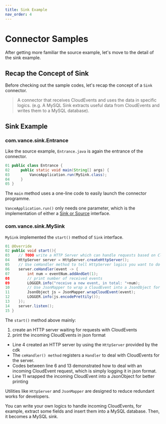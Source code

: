 ```yaml
---
title: Sink Example
nav_order: 4
---
```


# Connector Samples

After getting more familiar the source example, let's move to the detail of the sink example.

## Recap the Concept of Sink

Before checking out the sample codes, let's recap the concept of a `Sink` connector.

> A connector that receives CloudEvents and uses the data in specific logics. (e.g. A MySQL Sink extracts useful data from CloudEvents and writes them to a MySQL database).

## Sink Example

### com.vance.sink.Entrance

Like the source example, `Entrance.java` is again the entrance of the connector.

```java
01 public class Entrance {
02     public static void main(String[] args) {
03         VanceApplication.run(MySink.class);
04     }
05 }
```

The `main` method uses a one-line code to easily launch the connector programme.

`VanceApplication.run()` only needs one parameter, which is the implementation of either a [Sink or Source](api.md#connector-interface) interface.

### com.vance.sink.MySink

`MySink` implemented the `start()` method of `Sink` interface.

```java
01 @Override
02 public void start(){
03    // TODO write a HTTP Server which can handle requests based on CloudEvents format
04    HttpServer server = HttpServer.createHttpServer();
05    // Use ceHandler method to tell HttpServer logics you want to do with an incoming CloudEvent
06    server.ceHandler(event -> {
07        int num = eventNum.addAndGet(1);
08        // print number of received events
09        LOGGER.info("receive a new event, in total: "+num);
10        // Use JsonMapper to wrap a CloudEvent into a JsonObject for better printing
11        JsonObject js = JsonMapper.wrapCloudEvent(event);
12        LOGGER.info(js.encodePrettily());
13    });
14    server.listen();
15 }
```

The `start()` method above mainly:
1. create an HTTP server waiting for requests with CloudEvents
2. print the incoming CloudEvents in json format

- Line 4 created an HTTP server by using the `HttpServer` provided by the cdk
- The `ceHandler() method` registers a `Handler` to deal with CloudEvents for the server. 
- Codes between line 6 and 13 demonstrated how to deal with an incoming CloudEvent request, which is simply logging it in json format.
- Line 11 wrapped the incoming CloudEvent into a JsonObject for better printing

Utilities like `HttpServer` and `JsonMapper` are designed to reduce redundant works for developers.

You can write your own logics to handle incoming CloudEvents, for example, extract some fields and insert them into a MySQL database. Then, it becomes a MySQL sink.

[ce]: https://github.com/cloudevents/spec
[ce-sdk]: https://github.com/cloudevents/sdk-java